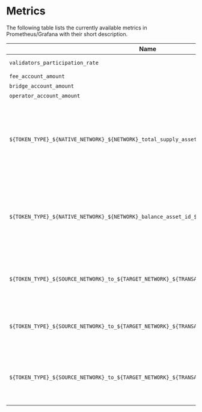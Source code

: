 # Metrics

The following table lists the currently available metrics in Prometheus/Grafana with their short description.

| Name                                                                                         | Description                                                                                                                                                                                                                                                                                                                                                                                                                                 |
|----------------------------------------------------------------------------------------------|---------------------------------------------------------------------------------------------------------------------------------------------------------------------------------------------------------------------------------------------------------------------------------------------------------------------------------------------------------------------------------------------------------------------------------------------|
| `validators_participation_rate`                                                              | Participation rate: Track validators' activity in %.                                                                                                                                                                                                                                                                                                                                                                                         |
| `fee_account_amount`                                                                         | Fee account amount.
| `bridge_account_amount`                                                                      | Bridge account amount.
| `operator_account_amount`                                                                    | Operator account amount.
| `${TOKEN_TYPE}_${NATIVE_NETWORK}_${NETWORK}_total_supply_asset_id_${ASSET_ID}`               | The Total Supply of the wrapped asset with a given ID. The prefix is`${TOKEN_TYPE}_${NATIVE_NETWORK}`, where `${TOKEN_TYPE}` is `Native` or `Wrapped`, `${NATIVE_NETWORK}` is the name of the native network for a given asset, and `${NETWORK}` the name of the network. The suffix of the metric is `_total_supply_asset_id_${ASSET_ID}`.
| `${TOKEN_TYPE}_${NATIVE_NETWORK}_${NETWORK}_balance_asset_id_${ASSET_ID}`                    | The Balance of the native asset with a given ID. The prefix is `${TOKEN_TYPE}_${NATIVE_NETWORK}`, where `${TOKEN_TYPE}` is `Native` or `Wrapped`, `${NATIVE_NETWORK}` is the name of the native network for a given asset, and `${NETWORK}` the name of the network. The suffix of the metric is `_balance_asset_id_${ASSET_ID}`.
| `${TOKEN_TYPE}_${SOURCE_NETWORK}_to_${TARGET_NETWORK}_${TRANSACTION_ID}_majority_reached`    | Is metric which gives info about `majority_reached` (are all signatures are collected) for the given token type (Native or Wrapped), source and target networks and transaction id. 
| `${TOKEN_TYPE}_${SOURCE_NETWORK}_to_${TARGET_NETWORK}_${TRANSACTION_ID}_fee_transferred`     | Is metric which gives info about `fee_transferred` (is the fee transferred between the validators) for the given token type (Native or Wrapped), source and target networks and transaction id. 
| `${TOKEN_TYPE}_${SOURCE_NETWORK}_to_${TARGET_NETWORK}_${TRANSACTION_ID}_user_get_his_tokens` | Is metric which gives info about `user_get_his_tokens` (does the user made the transaction to get his tokens after the transfer) for the given token type (Native or Wrapped), source and target networks and transaction id. 